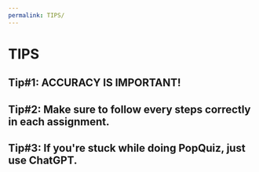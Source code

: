 ```yaml
---
permalink: TIPS/
---
```


# TIPS

## Tip#1: ACCURACY IS IMPORTANT!
## Tip#2: Make sure to follow every steps correctly in each assignment.
## Tip#3: If you're stuck while doing PopQuiz, just use ChatGPT.
